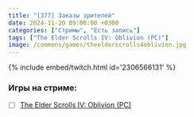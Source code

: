 ```yaml
---
title: "[377] Заказы зрителей"
date: 2024-11-20 09:00:00 +0300
categories: ["Стримы", "Есть запись"]
tags: ["The Elder Scrolls IV: Oblivion (PC)"]
image: /commons/games/theelderscrolls4oblivion.jpg
---
```


{% include embed/twitch.html id='2306566131' %}

### Игры на стриме:
+ [ ] [The Elder Scrolls IV: Oblivion (PC)](/tags/the-elder-scrolls-iv-oblivion-pc)
